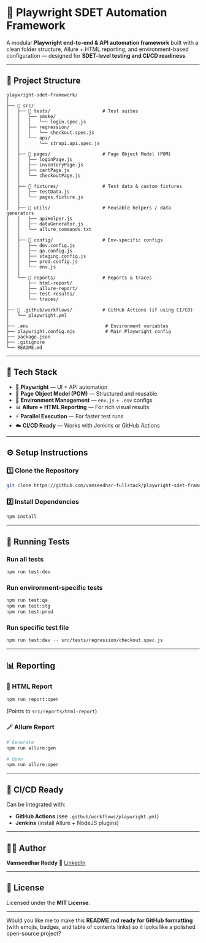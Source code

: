 

# 🎯 Playwright SDET Automation Framework

A modular **Playwright end-to-end & API automation framework** built with a clean folder structure, Allure + HTML reporting, and environment-based configuration — designed for **SDET-level testing and CI/CD readiness**.

---

## 📂 Project Structure

```
playwright-sdet-framework/
│
├── 📂 src/                         
│   ├── 📂 tests/                   # Test suites
│   │   ├── smoke/
│   │   │   └── login.spec.js
│   │   ├── regression/
│   │   │   └── checkout.spec.js
│   │   └── api/
│   │       └── strapi.api.spec.js
│   │
│   ├── 📂 pages/                   # Page Object Model (POM)
│   │   ├── loginPage.js
│   │   ├── inventoryPage.js
│   │   ├── cartPage.js
│   │   └── checkoutPage.js
│   │
│   ├── 📂 fixtures/                # Test data & custom fixtures
│   │   ├── testData.js
│   │   └── pages.fixture.js
│   │
│   ├── 📂 utils/                   # Reusable helpers / data generators
│   │   ├── apiHelper.js
│   │   ├── dataGenerator.js
│   │   └── allure_commands.txt
│   │
│   ├── 📂 config/                  # Env-specific configs
│   │   ├── dev.config.js
│   │   ├── qa.config.js
│   │   ├── staging.config.js
│   │   ├── prod.config.js
│   │   └── env.js
│   │
│   └── 📂 reports/                 # Reports & traces
│       ├── html-report/
│       ├── allure-report/
│       ├── test-results/
│       └── traces/
│
├── 📂 .github/workflows/           # GitHub Actions (if using CI/CD)
│   └── playwright.yml
│
├── .env                            # Environment variables
├── playwright.config.mjs           # Main Playwright config
├── package.json
├── .gitignore
└── README.md
```

---

## 🧰 Tech Stack

* 🧪 **Playwright** — UI + API automation
* 🧱 **Page Object Model (POM)** — Structured and reusable
* 🧠 **Environment Management** — `env.js` + `.env` configs
* 📊 **Allure + HTML Reporting** — For rich visual results
* ⚡ **Parallel Execution** — For faster test runs
* ☁️ **CI/CD Ready** — Works with Jenkins or GitHub Actions

---

## ⚙️ Setup Instructions

### 1️⃣ Clone the Repository

```bash
git clone https://github.com/vamseedhar-fullstack/playwright-sdet-framework.git
```

### 2️⃣ Install Dependencies

```bash
npm install
```



---

## 🧪 Running Tests

### Run all tests

```bash
npm run test:dev
```

### Run environment-specific tests

```bash
npm run test:qa
npm run test:stg
npm run test:prod
```

### Run specific test file

```bash
npm run test:dev -- src/tests/regression/checkout.spec.js
```

---

## 📊 Reporting

### 🧭 HTML Report

```bash
npm run report:open
```

(Points to `src/reports/html-report`)

### 🪄 Allure Report

```bash
# Generate
npm run allure:gen

# Open
npm run allure:open
```

---

## 🚀 CI/CD Ready

Can be integrated with:

* **GitHub Actions** (see `.github/workflows/playwright.yml`)
* **Jenkins** (install Allure + NodeJS plugins)

---

## 👨‍💻 Author

**Vamseedhar Reddy**
🔗 [LinkedIn](https://www.linkedin.com/in/vamseedhar-fullstack)

---

## 🧾 License

Licensed under the **MIT License**.

---

Would you like me to make this **README.md ready for GitHub formatting** (with emojis, badges, and table of contents links) so it looks like a polished open-source project?
